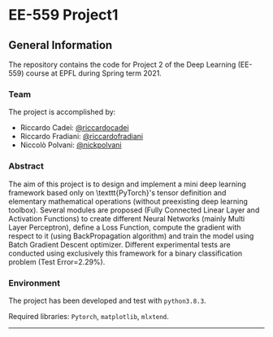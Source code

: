 # EE-559 Project1

## General Information

The repository contains the code for Project 2 of the Deep Learning (EE-559) course at EPFL during Spring term 2021. 

### Team
The project is accomplished by:
- Riccardo Cadei: [@riccardocadei](https://github.com/riccardocadei)
- Riccardo Fradiani: [@riccardofradiani](https://github.com/riccardofradiani)
- Niccolò Polvani: [@nickpolvani](https://github.com/nickpolvani)

### Abstract
The aim of this project is to design and implement a mini deep learning framework based only on \texttt{PyTorch}'s tensor definition and elementary mathematical operations (without preexisting deep learning toolbox). Several modules are proposed (Fully Connected Linear Layer and Activation Functions) to create different Neural Networks (mainly Multi Layer Perceptron), define a Loss Function, compute the gradient with respect to it (using BackPropagation algorithm) and train the model using Batch Gradient Descent optimizer. Different experimental tests are conducted using exclusively this framework for a binary classification problem (Test Error=2.29%).

### Environment
The project has been developed and test with `python3.8.3`.

Required libraries: `Pytorch`, `matplotlib`, `mlxtend`.

* * *
